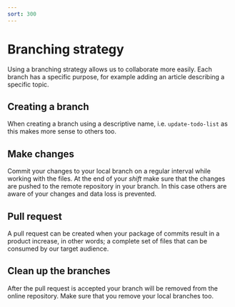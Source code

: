 ```yaml
---
sort: 300
---
```

# Branching strategy

Using a branching strategy allows us to collaborate more easily. Each branch has a specific purpose, for example adding an article describing a specific topic. 

## Creating a branch

When creating a branch using a descriptive name, i.e. `update-todo-list` as this makes more sense to others too.

## Make changes

Commit your changes to your local branch on a regular interval while working with the files. At the end of your _shift_ make sure that the changes are pushed to the remote repository in your branch. In this case others are aware of your changes and data loss is prevented.

## Pull request

A pull request can be created when your package of commits result in a product increase, in other words; a complete set of files that can be consumed by our target audience.

## Clean up the branches

After the pull request is accepted your branch will be removed from the online repository. Make sure that you remove your local branches too.
